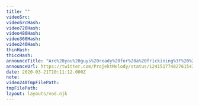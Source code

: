 ```yaml
---
title: ""
videoSrc: 
videoSrcHash: 
video720Hash: 
video480Hash: 
video360Hash: 
video240Hash: 
thinHash: 
thiccHash: 
announceTitle: "Are%20you%20guys%20ready%20for%20a%20frickining%3F%20%20Cause%20I%27m%20not...%20I%27m%20scared.%20lol"
announceUrl: https://twitter.com/ProjektMelody/status/1241517748276154371
date: 2020-03-21T10:11:12.000Z
note: 
video240TmpFilePath: 
tmpFilePath: 
layout: layouts/vod.njk
---
```

